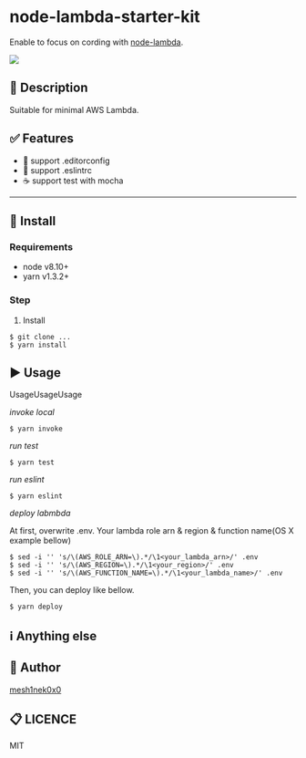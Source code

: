 # node-lambda-starter-kit

Enable to focus on cording with [node-lambda](https://github.com/motdotla/node-lambda).

![](	https://img.shields.io/circleci/project/github/RedSparr0w/node-csgo-parser.svg)
<!-- add ci status badge -->

## :pushpin: Description
Suitable for minimal AWS Lambda.

## :white_check_mark: Features
<!-- list up your product features. -->
- :art: support .editorconfig
- :shirt: support .eslintrc
- :coffee: support test with mocha

---

## :floppy_disk: Install
### Requirements
* node v8.10+
* yarn v1.3.2+

### Step
1. Install
```
$ git clone ...
$ yarn install
```

## :arrow_forward: Usage
UsageUsageUsage
<!-- show basic usage -->

*invoke local*
```
$ yarn invoke
```

*run test*
```
$ yarn test
```

*run eslint*
```
$ yarn eslint
```

*deploy labmbda*

At first, overwrite .env. Your lambda role arn & region & function name(OS X example bellow)
```
$ sed -i '' 's/\(AWS_ROLE_ARN=\).*/\1<your_lambda_arn>/' .env
$ sed -i '' 's/\(AWS_REGION=\).*/\1<your_region>/' .env
$ sed -i '' 's/\(AWS_FUNCTION_NAME=\).*/\1<your_lambda_name>/' .env
```

Then, you can deploy like bellow.
```
$ yarn deploy
```
## :information_source: Anything else
<!-- show how to test, how to contribute -->

## :pencil: Author
[mesh1nek0x0](https://github.com/mesh1neko)

## :clipboard: LICENCE
MIT